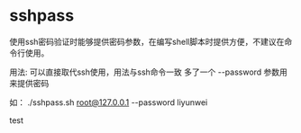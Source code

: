 # sshpass
使用ssh密码验证时能够提供密码参数，在编写shell脚本时提供方便，不建议在命令行使用。

用法:
可以直接取代ssh使用，用法与ssh命令一致
多了一个 --password 参数用来提供密码

如：
./sshpass.sh root@127.0.0.1 --password liyunwei


test
